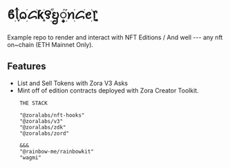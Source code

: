 # ϐׁׅ֒ᥣׁׅ֪ᨵׁׅᝯׁƙׁׅ֑꯱ׁׅ֒ᨮ꫶ׁׅ֮ꪀׁׅᝯׁꫀׁׅܻ᥅

Example repo to render and interact with NFT Editions / And well --- any nft on~chain (ETH Mainnet Only).

## Features

- List and Sell Tokens with Zora V3 Asks
- Mint off of edition contracts deployed with Zora Creator Toolkit.

```
    THE STACK

    "@zoralabs/nft-hooks"
    "@zoralabs/v3"
    "@zoralabs/zdk"
    "@zoralabs/zord"

    &&&
    "@rainbow-me/rainbowkit"
    "wagmi"

```
